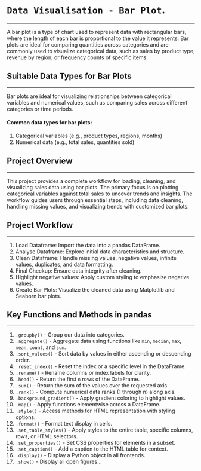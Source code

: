 # `Data Visualisation - Bar Plot`.
-----------------------------------
A bar plot is a type of chart used to represent data with rectangular bars, where the length of each bar is proportional to the value it represents. Bar plots are ideal for comparing quantities across categories and are commonly used to visualize categorical data, such as sales by product type, revenue by region, or frequency counts of specific items.

## Suitable Data Types for Bar Plots
-------------------------------------
Bar plots are ideal for visualizing relationships between categorical variables and numerical values, such as comparing sales across different categories or time periods.

#### Common data types for bar plots:
 1) Categorical variables (e.g., product types, regions, months)
 2) Numerical data (e.g., total sales, quantities sold)

## Project Overview
-------------------
This project provides a complete workflow for loading, cleaning, and visualizing sales data using bar plots. The primary focus is on plotting categorical variables against total sales to uncover trends and insights. The workflow guides users through essential steps, including data cleaning, handling missing values, and visualizing trends with customized bar plots.

## Project Workflow
-------------------
1) Load Dataframe: Import the data into a pandas DataFrame.
2) Analyse Dataframe: Explore initial data characteristics and structure.
3) Clean Dataframe: Handle missing values, negative values, infinite values, duplicates, and data formatting.
4) Final Checkup: Ensure data integrity after cleaning.
5) Highlight negative values: Apply custom styling to emphasize negative values.
6) Create Bar Plots: Visualize the cleaned data using Matplotlib and Seaborn bar plots.

## Key Functions and Methods in pandas
--------------------------------------
1) `.groupby()` - Group our data into categories.
2) `.aggregate()` - Aggregate data using functions like `min`, `median`, `max`, `mean`, `count`, and `sum`.
3) `.sort_values()` - Sort data by values in either ascending or descending order.
4) `.reset_index()` - Reset the index or a specific level in the DataFrame.
5) `.rename()` - Rename columns or index labels for clarity.
6) `.head()` - Return the first `n` rows of the DataFrame.
7) `.sum()` - Return the sum of the values over the requested axis.
8) `.rank()` - Compute numerical data ranks (1 through n) along axis.
9) `.background_gradient()` - Apply gradient coloring to highlight values.
10) `.map()` - Apply functions elementwise across a DataFrame.
11) `.style()` - Access methods for HTML representation with styling options.
12) `.format()` - Format text display in cells.
13) `.set_table_styles()` - Apply styles to the entire table, specific columns, rows, or HTML selectors.
14) `.set_properties()` - Set CSS properties for <td> elements in a subset.
15) `.set_caption()` - Add a caption to the HTML table for context.
16) `.display()` - Display a Python object in all frontends.
17) `.show()` - Display all open figures...
